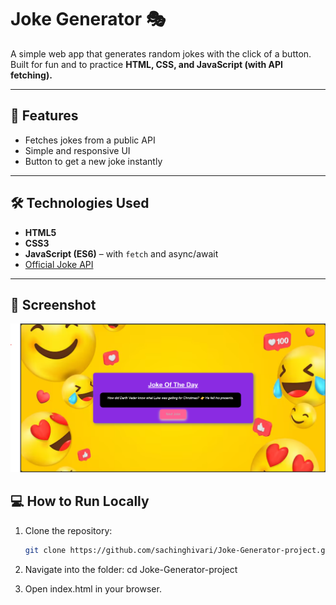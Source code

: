 # Joke Generator 🎭

A simple web app that generates random jokes with the click of a button.  
Built for fun and to practice **HTML, CSS, and JavaScript (with API fetching).**

---

## 🚀 Features
- Fetches jokes from a public API
- Simple and responsive UI
- Button to get a new joke instantly

---

## 🛠️ Technologies Used
- **HTML5**
- **CSS3**
- **JavaScript (ES6)** – with `fetch` and async/await
- [Official Joke API](https://official-joke-api.appspot.com/)

---

## 📸 Screenshot

![App Screenshot](./Screenshot.png)

## 💻 How to Run Locally

1. Clone the repository:
   ```bash
   git clone https://github.com/sachinghivari/Joke-Generator-project.git
2. Navigate into the folder:
cd Joke-Generator-project

3. Open index.html in your browser.
  
